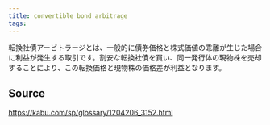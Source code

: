 ```yaml
---
title: convertible bond arbitrage
tags: 
---
```


転換社債アービトラージとは、一般的に債券価格と株式価値の乖離が生じた場合に利益が発生する取引です。割安な転換社債を買い、同一発行体の現物株を売却することにより、この転換価格と現物株の価格差が利益となります。

## Source
https://kabu.com/sp/glossary/1204206_3152.html